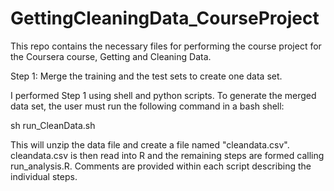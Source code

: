 # GettingCleaningData_CourseProject
This repo contains the necessary files for performing the course project for the Coursera course, 
Getting and Cleaning Data.


Step 1: Merge the training and the test sets to create one data set.

I performed Step 1 using shell and python scripts.  To generate the merged data set, the user must run the 
following command in a bash shell:

sh run_CleanData.sh

This will unzip the data file and create a file named "cleandata.csv".  cleandata.csv is then read into
R and the remaining steps are formed calling run_analysis.R.  Comments are provided within each script
describing the individual steps.
